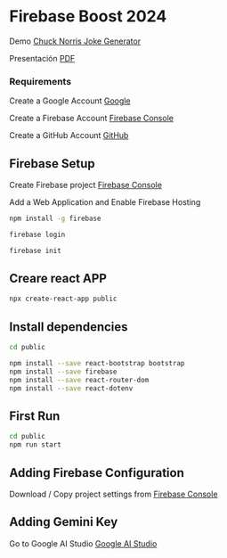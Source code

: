 # Firebase Boost 2024

Demo [Chuck Norris Joke Generator](https://fir-2024-c22e8.web.app)

Presentación [PDF](https://github.com/arielgos/firebase-2024/blob/main/Presentation.pdf)

### Requirements

Create a Google Account [Google](https://support.google.com/accounts/answer/27441?hl=en)

Create a Firebase Account [Firebase Console](https://console.firebase.google.com)

Create a GitHub Account [GitHub](http://github.com)

## Firebase Setup

Create Firebase project [Firebase Console](https://console.firebase.google.com)

Add a Web Application and Enable Firebase Hosting

```bash
npm install -g firebase
```

```bash
firebase login
```

```bash
firebase init
```

## Creare react APP

```bash
npx create-react-app public
```

## Install dependencies

```bash
cd public
```

```bash
npm install --save react-bootstrap bootstrap
npm install --save firebase
npm install --save react-router-dom
npm install --save react-dotenv
```

## First Run

```bash
cd public
npm run start
```

## Adding Firebase Configuration

Download / Copy project settings from [Firebase Console](https://console.firebase.google.com)

## Adding Gemini Key

Go to Google AI Studio [Google AI Studio](https://aistudio.google.com)
